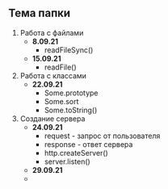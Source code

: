 ## Тема папки

1. Работа с файлами 
    - **8.09.21**
        - readFileSync()
    - **15.09.21**
        - readFile()
2. Работа с классами
    -  **22.09.21**
       - Some.prototype
       - Some.sort
       - Some.toString()
3. Создание сервера
    - **24.09.21**
      - request - запрос от пользователя
      - response - ответ сервера
      - http.createServer()
      - server.listen()
    - **29.09.21**
     - 
